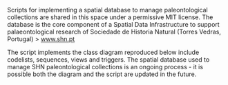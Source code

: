 
Scripts for implementing a spatial database to manage paleontological collections are shared in this space under a permissive MIT license. 
The database is the core component of a Spatial Data Infrastructure to support palaeontological research of Sociedade de Historia Natural (Torres Vedras, Portugal) > www.shn.pt

The script implements the class diagram reproduced below include codelists, sequences, views and triggers. The spatial database used to manage SHN paleontological collections is an ongoing process - it is possible both the diagram and the script are updated in the future.
